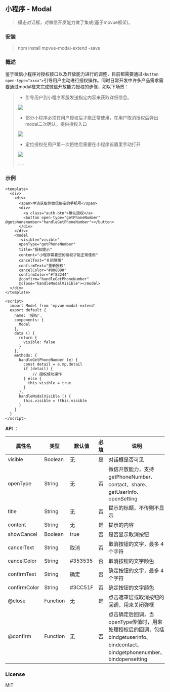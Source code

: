 ## 小程序 - Modal
> 模态对话框，对微信开发能力做了集成(基于mpvue框架)。


### 安装

> npm install mpvue-modal-extend -save

### 概述

鉴于微信小程序对授权接口以及开放能力进行的调整，目前都需要通过`<button open-type="xxxx">`引导用户主动进行授权操作。同时日常开发中许多产品需求需要通过modal框来完成微信开放能力授权的步骤，如以下场景：

> - 引导用户到小程序客服发送指定内容来获取详细信息。
> 
> ![](http://os9glxm8s.bkt.clouddn.com/%E5%B1%8F%E5%B9%95%E5%BF%AB%E7%85%A7%202018-07-30%20%E4%B8%8A%E5%8D%889.40.59.png)
> 
> - 部分小程序必须在用户授权后才能正常使用，在用户取消授权后弹出modal二次确认，提供授权入口
> 
> ![](http://os9glxm8s.bkt.clouddn.com/%E5%B1%8F%E5%B9%95%E5%BF%AB%E7%85%A7%202018-07-30%20%E4%B8%8A%E5%8D%889.39.18.png)
> 
> - 定位授权在用户第一次拒绝后需要在小程序设置里手动打开
> 
> ![](http://os9glxm8s.bkt.clouddn.com/%E5%B1%8F%E5%B9%95%E5%BF%AB%E7%85%A7%202018-07-30%20%E4%B8%8A%E5%8D%889.41.54.png)
> 
> ······

### 示例

```
<template>
  <div>
    <div>
      <span>申请获取你微信绑定的手机号</span>
      <div>
        <a class="auth-btn">确认授权</a>
        <button open-type="getPhoneNumber" @getphonenumber="handleGetPhoneNumber"></button>
      </div>
    </div>
    <model
      :visible="visible"
      openType="getPhoneNumber"
      title="授权提示"
      content="小程序需要您的授权才能正常使用"
      cancelText="关闭弹窗"
      confirmText="重新授权"
      cancelColor="#808080"
      confirmColor="#f83244"
      @confirm="handleGetPhoneNumber"
      @close="handleModalVisible"></model>
  </div>
</template>

<script>
  import Model from 'mpvue-modal-extend'
  export default {
    name: '授权',
    components: {
      Model
    },
    data () {
      return {
        visible: false
      }
    },
    methods: {
      handleGetPhoneNumber (e) {
        const detail = e.mp.detail
        if (detail) {
        	// 授权成功操作
        } else {
          this.visible = true
        }
      },
      handleModalVisible () {
        this.visible = !this.visible
      }
    }
  }
</script>

```


**API** ： 


| 属性名 | 类型 | 默认值 | 必填 | 说明 |
| ------------- | ------------- | -------- | ------ | ------ |
| visible | Boolean | 无 | 是 | 对话框是否可见 |
| openType | String | 无 | 否 | 微信开放能力，支持getPhoneNumber、contact、share、getUserInfo、openSetting |
| title |  String | 无 | 否 | 提示的标题，不传则不显示 |
| content | String | 无 | 是 | 提示的内容 |
| showCancel | Boolean | true | 否 | 是否显示取消按钮 |
| cancelText | String | 取消 | 否 | 取消按钮的文字，最多 4 个字符 |
| cancelColor | String | #353535 | 否 | 取消按钮的文字颜色 |
| confirmText | String | 确定 | 否 | 确定按钮的文字，最多 4 个字符 |
| confirmColor | String | #3CC51F | 否 | 确定按钮的文字颜色 |
| @close | Function | 无| 是 | 点击遮罩层或取消按钮的回调，用来关闭弹框 |
| @confirm | Function | 无 | 否 | 点击确定后回调，当openType传值时，用来处理授权后的回调，包括bindgetuserinfo、bindcontact、bindgetphonenumber、bindopensetting |

### License

MIT
